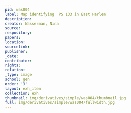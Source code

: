 ```yaml
---
pid: was004
label: Map identifying  PS 133 in East Harlem
description:
creator: Wasserman, Nina
source:
respository:
papers:
location:
sourcelink:
publisher:
_date:
contributor:
rights:
relation:
_type: image
school: gen
order: '3'
layout: exh_item
collection: exh
thumbnail: img/derivatives/simple/was004/thumbnail.jpg
full: img/derivatives/simple/was004/fullwidth.jpg
---
```

